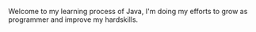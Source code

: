 Welcome to my learning process of Java, I'm doing my efforts to grow as programmer and improve my hardskills.
